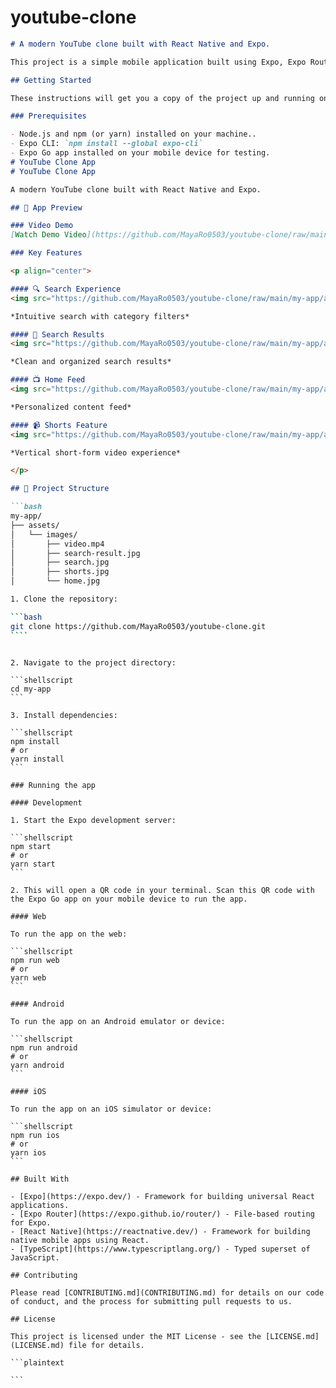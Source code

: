 # youtube-clone

`````markdown
# A modern YouTube clone built with React Native and Expo.

This project is a simple mobile application built using Expo, Expo Router, React Native, and TypeScript. It demonstrates basic navigation, state management, and API interaction.

## Getting Started

These instructions will get you a copy of the project up and running on your local machine for development and testing purposes.

### Prerequisites

- Node.js and npm (or yarn) installed on your machine..
- Expo CLI: `npm install --global expo-cli`
- Expo Go app installed on your mobile device for testing.
# YouTube Clone App
# YouTube Clone App

A modern YouTube clone built with React Native and Expo.

## 📱 App Preview

### Video Demo
[Watch Demo Video](https://github.com/MayaRo0503/youtube-clone/raw/main/my-app/assets/images/video.mp4)

### Key Features

<p align="center">

#### 🔍 Search Experience
<img src="https://github.com/MayaRo0503/youtube-clone/raw/main/my-app/assets/images/search.jpg" width="300" style="display: block; margin: auto;" alt="Search Interface">

*Intuitive search with category filters*

#### 📱 Search Results
<img src="https://github.com/MayaRo0503/youtube-clone/raw/main/my-app/assets/images/search-result.jpg" width="300" style="display: block; margin: auto;" alt="Search Results">

*Clean and organized search results*

#### 📺 Home Feed
<img src="https://github.com/MayaRo0503/youtube-clone/raw/main/my-app/assets/images/home.jpg" width="300" style="display: block; margin: auto;" alt="Home Screen">

*Personalized content feed*

#### 📹 Shorts Feature
<img src="https://github.com/MayaRo0503/youtube-clone/raw/main/my-app/assets/images/shorts.jpg" width="300" style="display: block; margin: auto;" alt="Shorts Feed">

*Vertical short-form video experience*

</p>

## 📂 Project Structure

```bash
my-app/
├── assets/
│   └── images/
│       ├── video.mp4
│       ├── search-result.jpg
│       ├── search.jpg
│       ├── shorts.jpg
│       └── home.jpg

1. Clone the repository:

```bash
git clone https://github.com/MayaRo0503/youtube-clone.git
````
`````

````

2. Navigate to the project directory:

```shellscript
cd my-app
```

3. Install dependencies:

```shellscript
npm install
# or
yarn install
```

### Running the app

#### Development

1. Start the Expo development server:

```shellscript
npm start
# or
yarn start
```

2. This will open a QR code in your terminal. Scan this QR code with the Expo Go app on your mobile device to run the app.

#### Web

To run the app on the web:

```shellscript
npm run web
# or
yarn web
```

#### Android

To run the app on an Android emulator or device:

```shellscript
npm run android
# or
yarn android
```

#### iOS

To run the app on an iOS simulator or device:

```shellscript
npm run ios
# or
yarn ios
```

## Built With

- [Expo](https://expo.dev/) - Framework for building universal React applications.
- [Expo Router](https://expo.github.io/router/) - File-based routing for Expo.
- [React Native](https://reactnative.dev/) - Framework for building native mobile apps using React.
- [TypeScript](https://www.typescriptlang.org/) - Typed superset of JavaScript.

## Contributing

Please read [CONTRIBUTING.md](CONTRIBUTING.md) for details on our code of conduct, and the process for submitting pull requests to us.

## License

This project is licensed under the MIT License - see the [LICENSE.md](LICENSE.md) file for details.

```plaintext

```
````
